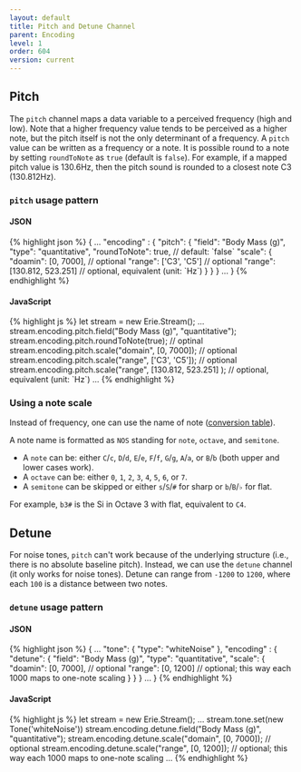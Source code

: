 ```yaml
---
layout: default
title: Pitch and Detune Channel
parent: Encoding
level: 1
order: 604
version: current
---
```


## Pitch

The `pitch` channel maps a data variable to a perceived frequency (high and low).
Note that a higher frequency value tends to be perceived as a higher note, but the pitch itself is not the only determinant of a frequency.
A `pitch` value can be written as a frequency or a note.
It is possible round to a note by setting `roundToNote` as `true` (default is `false`).
For example, if a mapped pitch value is 130.6Hz, then the pitch sound is rounded to a closest note C3 (130.812Hz).

### `pitch` usage pattern

<code-groups>
<code-group>
<h4>JSON</h4>
{% highlight json %}
{
  ...
  "encoding" : {
    "pitch": {
      "field": "Body Mass (g)",
      "type": "quantitative",
      "roundToNote": true, // default: `false`
      "scale": {
        "doamin": [0, 7000], // optional
        "range": ['C3', 'C5'] // optional
        "range": [130.812, 523.251] // optional, equivalent (unit: `Hz`)
      }
    }
  }
  ...
}
{% endhighlight %}
</code-group>
<code-group>
<h4>JavaScript</h4>
{% highlight js %}
let stream = new Erie.Stream();
...
stream.encoding.pitch.field("Body Mass (g)", "quantitative");
stream.encoding.pitch.roundToNote(true); // optinal
stream.encoding.pitch.scale("domain", [0, 7000]); // optional
stream.encoding.pitch.scale("range", ['C3', 'C5']); // optional
stream.encoding.pitch.scale("range", [130.812, 523.251] ); // optional, equivalent (unit: `Hz`)
...
{% endhighlight %}
</code-group>
</code-groups>

<!-- todo: example -->

### Using a note scale

Instead of frequency, one can use the name of note ([conversion table](https://pages.mtu.edu/~suits/notefreqs.html)).

A note name is formatted as `NOS` standing for `note`, `octave`, and `semitone`.

- A `note` can be: either `C`/`c`, `D`/`d`, `E`/`e`, `F`/`f`, `G`/`g`, `A`/`a`, or `B`/`b` (both upper and lower cases work).
- A `octave` can be: either `0`, `1`, `2`, `3`, `4`, `5`, `6`, or `7`.
- A `semitone` can be skipped or either `s`/`S`/`#` for sharp or `b`/`B`/`♭` for flat.

For example, `b3#` is the Si in Octave 3 with flat, equivalent to `C4`.

## Detune

For noise tones, `pitch` can't work because of the underlying structure (i.e., there is no absolute baseline pitch).
Instead, we can use the `detune` channel (it only works for noise tones).
Detune can range from `-1200` to `1200`, where each `100` is a distance between two notes.

### `detune` usage pattern

<code-groups>
<code-group>
<h4>JSON</h4>
{% highlight json %}
{
  ...
  "tone": {
    "type": "whiteNoise"
  },
  "encoding" : {
    "detune": {
      "field": "Body Mass (g)",
      "type": "quantitative",
      "scale": {
        "doamin": [0, 7000], // optional
        "range": [0, 1200] // optional; this way each 1000 maps to one-note scaling
      }
    }
  }
  ...
}
{% endhighlight %}
</code-group>
<code-group>
<h4>JavaScript</h4>
{% highlight js %}
let stream = new Erie.Stream();
...
stream.tone.set(new Tone('whiteNoise'))
stream.encoding.detune.field("Body Mass (g)", "quantitative");
stream.encoding.detune.scale("domain", [0, 7000]); // optional
stream.encoding.detune.scale("range", [0, 1200]); // optional; this way each 1000 maps to one-note scaling
...
{% endhighlight %}
</code-group>
</code-groups>

<!-- todo: example -->